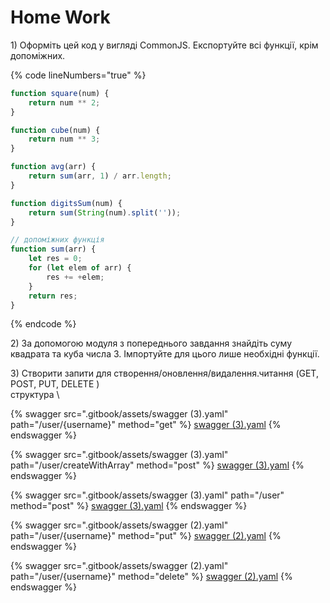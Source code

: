 # Home Work

1\) Оформіть цей код у вигляді CommonJS. Експортуйте всі функції, крім допоміжних.

{% code lineNumbers="true" %}
```javascript
function square(num) {
	return num ** 2;
}

function cube(num) {
	return num ** 3;
}

function avg(arr) {
	return sum(arr, 1) / arr.length;
}

function digitsSum(num) {
	return sum(String(num).split(''));
}

// допоміжних функція
function sum(arr) {
	let res = 0;
	for (let elem of arr) {
		res += +elem;
	}
	return res;
}
```
{% endcode %}

2\) За допомогою модуля з попереднього завдання знайдіть суму квадрата та куба числа 3. Імпортуйте для цього лише необхідні функції.

3\) Створити запити для створення/оновлення/видалення.читання (GET, POST, PUT, DELETE )\
структура \


{% swagger src=".gitbook/assets/swagger (3).yaml" path="/user/{username}" method="get" %}
[swagger (3).yaml](<.gitbook/assets/swagger (3).yaml>)
{% endswagger %}

{% swagger src=".gitbook/assets/swagger (3).yaml" path="/user/createWithArray" method="post" %}
[swagger (3).yaml](<.gitbook/assets/swagger (3).yaml>)
{% endswagger %}

{% swagger src=".gitbook/assets/swagger (3).yaml" path="/user" method="post" %}
[swagger (3).yaml](<.gitbook/assets/swagger (3).yaml>)
{% endswagger %}

{% swagger src=".gitbook/assets/swagger (2).yaml" path="/user/{username}" method="put" %}
[swagger (2).yaml](<.gitbook/assets/swagger (2).yaml>)
{% endswagger %}

{% swagger src=".gitbook/assets/swagger (2).yaml" path="/user/{username}" method="delete" %}
[swagger (2).yaml](<.gitbook/assets/swagger (2).yaml>)
{% endswagger %}
